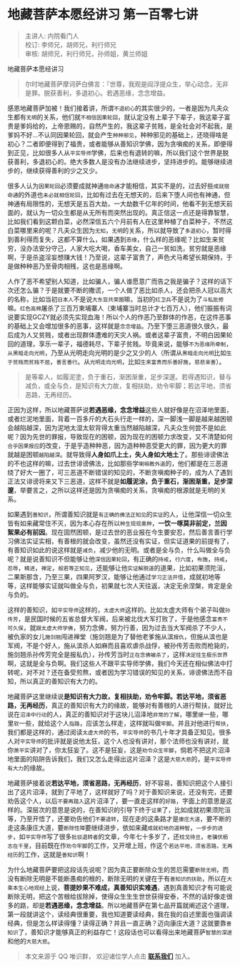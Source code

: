 # 地藏菩萨本愿经讲习 第一百零七讲

> 主讲人: 内院看门人 <br />
> 校订: 李师兄，胡师兄，利行师兄 <br />
> 审核: 胡师兄，利行师兄，孙师姐，黄兰师姐 <br />

地藏菩萨本愿经讲习

> 尔时地藏菩萨摩诃萨白佛言：『世尊，我观是阎浮提众生，举心动念，无非是罪。脱获善利，多退初心。若遇恶缘，念念增益。

感恩地藏菩萨加被！我们接着讲，所谓`不退初心`的其实很少的，一者是因为凡夫众生都有`无明`的关系，他们就`不相信因果轮回`，就认定没有上辈子下辈子，我这辈子富贵是爹妈给的，上帝恩赐的，自然产生的，我这辈子贫贱，是全社会对不起我，是爹妈不好...不认同因果轮回，就会产生`种种邪见`，种种邪见的基础上，还晓得啥是初心？二者即便得到了福贵，或者能够从善知识学佛，因为贪嗔痴的关系，即便得到正见，比如很多人从`平实导师`学佛，后来也有退转的嘛，所以我们这个世界是脱获善利，多退初心的。绝大多数人是没有办法继续进步，坚持进步的。能够继续进步的，继续获得善利的少之又少。

很多人认为`因果轮回`必须要成就神通`宿命通`才能相信，其实不是的，过去好些`成就宿命通`的外道也`未必就相信轮回`，比如有过去在无想天的，后来下堕人间也有神通，但神通有局限性的，无想天是五百大劫，一大劫数千亿年的时间，他看不到无想天前面的，就认为一切众生都是从无所有而突然出现的。真正信这一点还是得靠智慧，比如我们看到这颗白菜，必然深信五六个月前有人在这里种植了白菜种子，不然这白菜哪里来的呢？凡夫众生因为`无知`，`无明`的关系，所以就导致了`多退初心`，暂时得到善利得而复失，这都不算什么，如果遇到`恶缘`，什么样的恶缘呢？比如生来贫穷，没办法安分守己，人家大吃大喝，香车美女，自己一贫如洗，贫穷就是恶缘啊，于是杀盗淫妄想赚大钱！乃至说，这辈子富贵了，声色犬马希望长期保持，于是做种种恶乃至骨肉相残，这也是恶缘啊。

人作了恶不希望别人知道，比如骗人，骗人谁愿意广而告之我是骗子？这样的话下次还怎么骗？于是就要不断的撒谎，一个人做了恶比如杀人，还会把杀人冠以高大的名称，比如当初`日本人`不是说`大东亚共荣圈`嘛，当初的`红卫兵`不是说为了`斗私批修`嘛。`红色高棉`屠杀了三百万柬埔寨人（柬埔寨当时总计才七百万人），他们振振有词说要实现GCZY就必须先实现血海！所以个人的作恶乃至群体的作恶，在这件恶事的基础上又会增加很多的恶事，这样就是`念念增益`。乃至下堕三恶道很久很久，最后成为人又贫贱，或者出现群体遭难的天灾人祸。或者这辈子富贵，不明白因果轮回的道理，享乐一辈子，福德耗尽，下辈子贫贱。毕竟来说，能够`不为恶缘所牵制`，`从黑暗走向光明`，乃至从光明走向光明的是少之又少的人（所谓从`黑暗走向光明`比如`生于贫贱而贫贱不屈`，`善言善行`。从`光明走向光明`，比如`生来富贵而乐善好施`，`慈悲亲善`）。

> 是等辈人，如履泥塗，负于重石，渐困渐重，足步深邃。若得遇知识，替与减负，或全与负，是知识有大力故，复相扶助，劝令牢脚；若达平地，须省恶路，无再经历。

正因为这样，所以地藏菩萨说**若遇恶缘，念念增益**这些人就好像是在沼泽地里面，或者烂泥地里面，背着一百多斤的大石头行走一样的，深一脚浅一脚是越来越困顿会越陷越深，因为泥地太湿太软背得太重当然越陷越深，凡夫众生何尝不是如此呢？因为先世的罪报，导致现在的困顿，因为现在的困顿力求改变，又不清楚如何`合乎因果报应`的改变，于是乎造种种恶，因为造种种恶受更大的罪，因为更大的罪就越是困顿`越陷越深`。就导致得**人身如爪上土，失人身如大地土**了。那些诽谤佛法的不也这样的嘛，过去世诽谤佛法，比如那些学`喇嘛教外道`的，他们都是在三恶道绕了好大一圈了，可三恶道不断错误的知见的，不断贪嗔痴种子的，成为人了遇到正法又诽谤将来又下三恶道，这样不就是**如履泥涂，负于重石，渐困渐重，足步深邃**，举要言之，之所以这样还是因为贪嗔痴的关系，贪嗔痴的根源就是无明的关系。

如果遇到`善知识`，所谓善知识就是`有正确的佛法正知见`的`实证`的人，让他深信一切众生皆有如来藏常住不灭，因为本心存在所以`种生现现熏种`，**一饮一啄莫非前定，兰因絮果必有前因**。现在固然困顿，是过去世的恶业报在今生要安忍，然后善言善行学习佛法实证实相，有善根的就会改变，虽然还没有实证，但实证道果的前提有了，有善知识如此的说这样就是`减负`，减少他的无明。或者是全与负，什么叫做全与负呢？就是说善知识不但能够让他`深信因果轮回`，有正确的`持戒`，`行六度`，`布施`，`持戒`，`忍辱`，`精进`，`禅定`，`般若等正知见`，还能够让他`实证解脱道`的道果，比如初果须陀洹，二果斯那含，乃至三果，四果阿罗汉，能够让他通过`学习正法开悟`，成就初地等等，这样能够实证就叫做全与负，初果就七次人天往返，决定无余涅槃，肯定是全与负的。

这样的善知识，如`平实导师`这样的，`太虚大师`这样的。比如太虚大师有个弟子叫做`孙传芳`，是民国时候的五省总督大军阀，后来被北伐大军打败了，于是他感念`富贵不可久保`，就`跟太虚大师学佛`，努力念佛，努力行善，因为过去当大军阀杀了不少人，被仇家的女儿`施剑翘`闯进禅堂（施剑翘是为了替他老爹施从滨`报仇`，但施从滨也是军阀，不是个好人，施从滨杀人如麻而且喜欢虐杀战俘，被孙传芳击败而枪毙的，施剑翘杀孙传芳完全是报私仇），孙传芳当时`正在念佛被杀了`，这样`决定往生极乐世界`啊，这就是全与负啊。我们这些人不跟平实导师学佛，我们今天还在相似佛法中打转呢，对不对？还在备受煎熬，或者因为学习错误的知见的关系，诽谤佛法而不自知，所以真正的善知识有大力的。

地藏菩萨这里继续说**是知识有大力故，复相扶助，劝令牢脚。若达平地，须省恶路，无再经历**，真正的善知识有大力的缘故，能够对有善根的人进行帮扶，就好比说在`沼泽中行动`的人，真正的善知识对于这块儿沼泽地`非常的了解`，哪里`硬`一些，哪里`软`一些，就给这个人`指路`，应该怎么样走，这样就叫做`牢脚`。并且对他进行`帮扶`，我们都是这样的，通过阅读`太虚大师`的书，`平实导师`的书几十年才具备正知见。很多人对`平实导师`的批评就是说他太狂，这个人也没有讲对，那个法师也没有讲对，就你`萧平实`讲对了，你太狂妄了。这不是狂妄，这是`劝令众生牢脚`，倘若不把这片沼泽地里面的陷阱告诉我们，我们又怎么走得出这片沼泽？这是`大慈大悲`的，是`平实导师有大力`的缘故。

地藏菩萨接着说**若达平地，须省恶路，无再经历**，好不容易，善知识把这个人接引出了这片沼泽，就到了平地了，这样就好了吗？对于善知识来说，还没有完，还要劝告这个人，以后`不要再踏入`这片沼泽了，要一直走这样的`好路`，字面上的意思是这样的。深层次的意思是说的，在善知识的引导下终于`证果`了，比如成就初果须陀洹等，乃至开悟了，还要劝告他们`不要退转`，现在走的这条路才是`康庄大道`，要不断的走这条康庄大道，要`断除性障`要继续进步，依如来藏`成就初地的道种智`，`一步步的进步`，如`平实导师`写了很多`批驳退转者`的文章，今年七十多岁了，还`枕戈待旦`，`老骥伏枥志在千里`，目前既在作`劝令牢脚`的工作，又开增上班，作这个`若达平地，须省恶路，无再经历`的工作，这就是`善知识`啊！

为什么地藏菩萨要把这段话先说呢？因为真正要断除众生的苦厄需要`断除无明`，而没有断除无明是不能断愚痴的根的，断除无明的关键在于有`善知识的扶助`，所以在`大乘本生心地观经`上说，**菩提妙果不难成，真善知识实难遇**，遇到真善知识才有可能说断除无明，把这个苦根给拔除掉，使得众生生生世世获得安泰，不然的话好像走很多的路，却是**若遇恶缘，念念增益**。所以地藏菩萨在第七品开篇就阐述这个道理，第一段就讲这个，读经典很重要，我也知道要读经典，我在我的自述里面也强调读经典，但是怎么样读得懂？读得正确？并且一直正确？迈向康庄大道？这就要靠`善知识`了，善知识才能够真正的利益存亡！这段话也可以看得出来地藏菩萨`智慧的深邃`和他的`大慈大悲`。

> 本文来源于 QQ 唯识群， 欢迎诸位学人点击 **[联系我们](https://mp.weixin.qq.com/s/lZCfWjmLjgNR165Tx4_bCQ)** 加入。
